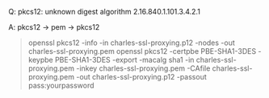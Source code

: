 Q: pkcs12: unknown digest algorithm 2.16.840.1.101.3.4.2.1

A: pkcs12 -> pem -> pkcs12
> openssl pkcs12 -info -in charles-ssl-proxying.p12 -nodes -out charles-ssl-proxying.pem
> openssl pkcs12 -certpbe PBE-SHA1-3DES -keypbe PBE-SHA1-3DES -export -macalg sha1 -in charles-ssl-proxying.pem -inkey charles-ssl-proxying.pem -CAfile charles-ssl-proxying.pem -out charles-ssl-proxying.p12 -passout pass:yourpassword
